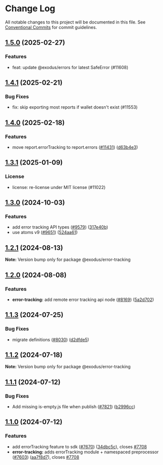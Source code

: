 # Change Log

All notable changes to this project will be documented in this file.
See [Conventional Commits](https://conventionalcommits.org) for commit guidelines.

## [1.5.0](https://github.com/ExodusMovement/exodus-hydra/compare/@exodus/error-tracking@1.4.1...@exodus/error-tracking@1.5.0) (2025-02-27)

### Features

- feat: update @exodus/errors for latest SafeError (#11608)

## [1.4.1](https://github.com/ExodusMovement/exodus-hydra/compare/@exodus/error-tracking@1.4.0...@exodus/error-tracking@1.4.1) (2025-02-21)

### Bug Fixes

- fix: skip exporting most reports if wallet doesn't exist (#11553)

## [1.4.0](https://github.com/ExodusMovement/exodus-hydra/compare/@exodus/error-tracking@1.3.1...@exodus/error-tracking@1.4.0) (2025-02-18)

### Features

- move report.errorTracking to report.errors ([#11431](https://github.com/ExodusMovement/exodus-hydra/issues/11431)) ([d63b4e3](https://github.com/ExodusMovement/exodus-hydra/commit/d63b4e35660ce200da53cb8b035a20a24ce15508))

## [1.3.1](https://github.com/ExodusMovement/exodus-hydra/compare/@exodus/error-tracking@1.3.0...@exodus/error-tracking@1.3.1) (2025-01-09)

### License

- license: re-license under MIT license (#11022)

## [1.3.0](https://github.com/ExodusMovement/exodus-hydra/compare/@exodus/error-tracking@1.2.1...@exodus/error-tracking@1.3.0) (2024-10-03)

### Features

- add error tracking API types ([#9579](https://github.com/ExodusMovement/exodus-hydra/issues/9579)) ([317e40b](https://github.com/ExodusMovement/exodus-hydra/commit/317e40bde1007f7d192379ab390e3aed0a6ebd1a))
- use atoms v9 ([#9651](https://github.com/ExodusMovement/exodus-hydra/issues/9651)) ([524aa61](https://github.com/ExodusMovement/exodus-hydra/commit/524aa61f69c81e6ac00b2f94ea830688a105b3e4))

## [1.2.1](https://github.com/ExodusMovement/exodus-hydra/compare/@exodus/error-tracking@1.2.0...@exodus/error-tracking@1.2.1) (2024-08-13)

**Note:** Version bump only for package @exodus/error-tracking

## [1.2.0](https://github.com/ExodusMovement/exodus-hydra/compare/@exodus/error-tracking@1.1.3...@exodus/error-tracking@1.2.0) (2024-08-08)

### Features

- **error-tracking:** add remote error tracking api node ([#8169](https://github.com/ExodusMovement/exodus-hydra/issues/8169)) ([5a2d702](https://github.com/ExodusMovement/exodus-hydra/commit/5a2d702126d81bfb934c2598b732e62d23370f03))

## [1.1.3](https://github.com/ExodusMovement/exodus-hydra/compare/@exodus/error-tracking@1.1.2...@exodus/error-tracking@1.1.3) (2024-07-25)

### Bug Fixes

- migrate definitions ([#8030](https://github.com/ExodusMovement/exodus-hydra/issues/8030)) ([d2dfde5](https://github.com/ExodusMovement/exodus-hydra/commit/d2dfde55dfa843eb52842f64b3aac3a6f9a59069))

## [1.1.2](https://github.com/ExodusMovement/exodus-hydra/compare/@exodus/error-tracking@1.1.1...@exodus/error-tracking@1.1.2) (2024-07-18)

**Note:** Version bump only for package @exodus/error-tracking

## [1.1.1](https://github.com/ExodusMovement/exodus-hydra/compare/@exodus/error-tracking@1.1.0...@exodus/error-tracking@1.1.1) (2024-07-12)

### Bug Fixes

- Add missing is-empty.js file when publish ([#7821](https://github.com/ExodusMovement/exodus-hydra/issues/7821)) ([b2996cc](https://github.com/ExodusMovement/exodus-hydra/commit/b2996cc2cc8591a7b4dc21b4508429d0b962c101))

## [1.1.0](https://github.com/ExodusMovement/exodus-hydra/compare/@exodus/error-tracking@1.0.0...@exodus/error-tracking@1.1.0) (2024-07-12)

### Features

- add errorTracking feature to sdk ([#7670](https://github.com/ExodusMovement/exodus-hydra/issues/7670)) ([34dbc5c](https://github.com/ExodusMovement/exodus-hydra/commit/34dbc5c1f0b94ef4213dfaec788790c475eb962c)), closes [#7708](https://github.com/ExodusMovement/exodus-hydra/issues/7708)
- **error-tracking:** adds errorTracking module + namespaced preprocessor ([#7603](https://github.com/ExodusMovement/exodus-hydra/issues/7603)) ([aa7f8d7](https://github.com/ExodusMovement/exodus-hydra/commit/aa7f8d75aad88f83495c963f7271331a87181467)), closes [#7708](https://github.com/ExodusMovement/exodus-hydra/issues/7708)
